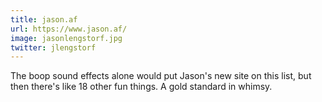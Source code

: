 ```yaml
---
title: jason.af
url: https://www.jason.af/
image: jasonlengstorf.jpg
twitter: jlengstorf
---
```


The boop sound effects alone would put Jason's new site on this list, but then there's like 18 other fun things. A gold standard in whimsy.